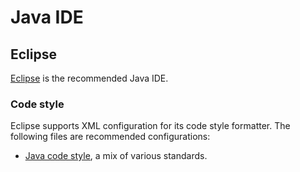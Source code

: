 # Java IDE

## Eclipse

[Eclipse][eclipse] is the recommended Java IDE.

### Code style

Eclipse supports XML configuration for its code style formatter. The following files are recommended configurations:

- [Java code style][java_code_style], a mix of various standards.

[eclipse]: https://eclipse.org/
[java_code_style]: https://github.com/Bernardo-MG/eclipse-code-style/blob/master/Eclipse-Format-Java.xml
